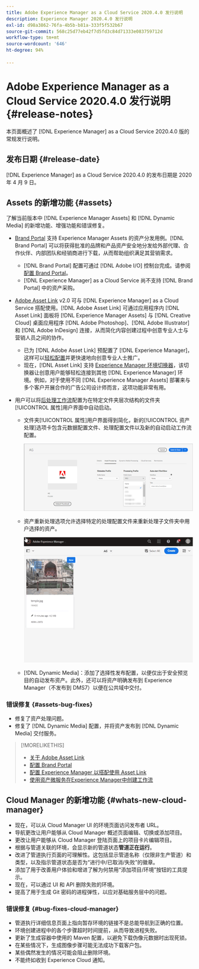 ```yaml
---
title: Adobe Experience Manager as a Cloud Service 2020.4.0 发行说明
description: Experience Manager 2020.4.0 发行说明
exl-id: d98a3862-76fa-4b5b-b81a-333f5f532b67
source-git-commit: 568c25d77eb42f7d5fd3c84d71333e083759712d
workflow-type: tm+mt
source-wordcount: '646'
ht-degree: 94%

---
```


# Adobe Experience Manager as a Cloud Service 2020.4.0 发行说明 {#release-notes}

本页面概述了 [!DNL Experience Manager] as a Cloud Service 2020.4.0 版的常规发行说明。

## 发布日期 {#release-date}

[!DNL Experience Manager] as a Cloud Service 2020.4.0 的发布日期是 2020 年 4 月 9 日。

## Assets 的新增功能 {#assets}

了解当前版本中 [!DNL Experience Manager Assets] 和 [!DNL Dynamic Media] 的新增功能、增强功能和错误修复。

* [Brand Portal](https://experienceleague.adobe.com/docs/experience-manager-brand-portal/using/home.html) 支持 Experience Manager Assets 的资产分发用例。[!DNL Brand Portal] 可以将获得批准的品牌和产品资产安全地分发给外部代理、合作伙伴、内部团队和经销商进行下载，从而帮助组织满足其营销需求。
   * [!DNL Brand Portal] 配置可通过 [!DNL Adobe I/O] 控制台完成。请参阅[配置 Brand Portal](https://experienceleague.adobe.com/docs/experience-manager-brand-portal/using/publish/configure-aem-assets-with-brand-portal.html)。
   * [!DNL Experience Manager] as a Cloud Service 尚不支持 [!DNL Brand Portal] 中的资产采购。

* [Adobe Asset Link](https://helpx.adobe.com/cn/enterprise/using/adobe-asset-link.html) v2.0 可与 [!DNL Experience Manager] as a Cloud Service 搭配使用。[!DNL Adobe Asset Link] 可通过应用程序内 [!DNL Asset Link] 面板将 [!DNL Experience Manager Assets] 与 [!DNL Creative Cloud] 桌面应用程序 [!DNL Adobe Photoshop]、[!DNL Adobe Illustrator] 和 [!DNL Adobe InDesign] 连接，从而简化内容创建过程中创意专业人士与营销人员之间的协作。
   * 已为 [!DNL Adobe Asset Link] 预配置了 [!DNL Experience Manager]，这样可以[轻松配置](https://helpx.adobe.com/cn/enterprise/using/configure-aem-assets-for-asset-link.html)并更快速地向创意专业人士推广。
   * 现在，[!DNL Asset Link] 支持 [Experience Manager 环境切换器](https://helpx.adobe.com/cn/enterprise/using/manage-assets-using-adobe-asset-link.html#UseAdobeAssetLink)，该切换器让创意用户能够轻松连接到其他 [!DNL Experience Manager] 环境。例如，对于使用不同 [!DNL Experience Manager Assets] 部署来与多个客户开展合作的广告公司设计师而言，这项功能非常有用。

* 用户可以将[后处理工作流](/help/assets/asset-microservices-configure-and-use.md#post-processing-workflows)配置为在特定文件夹层次结构的文件夹[!UICONTROL 属性]用户界面中自动启动。
   * 文件夹[!UICONTROL 属性]用户界面得到简化，新的[!UICONTROL 资产处理]选项卡包含元数据配置文件、处理配置文件以及新的自动启动工作流配置。

      ![处理配置文件可以轻松应用于文件夹，并且上传到文件夹的所有资产都可以使用这些配置文件进行处理](/help/assets/assets/asset-processing-folder-properties.png)

   * 资产重新处理选项允许选择特定的处理配置文件来重新处理子文件夹中用户选择的资产。

      ![使用特定处理配置文件重新处理选定的资产](/help/assets/assets/fpo-existing-asset-reprocess.gif)

   * [!DNL Dynamic Media]：添加了选择性发布配置，以便仅出于安全预览目的自动发布资产。此外，还可以将资产明确发布到 Experience Manager（不发布到 DMS7）以便在公共域中交付。

### 错误修复 {#assets-bug-fixes}

* 修复了资产处理问题。
* 修复了 [!DNL Dynamic Media] 配置，并将资产发布到 [!DNL Dynamic Media] 交付服务。

>[!MORELIKETHIS]
>
>* [关于 Adobe Asset Link](https://www.adobe.com/cn/creativecloud/business/enterprise/adobe-asset-link.html)
>* [配置 Brand Portal](https://experienceleague.adobe.com/docs/experience-manager-brand-portal/using/publish/configure-aem-assets-with-brand-portal.html)
>* [配置 Experience Manager 以搭配使用 Asset Link](https://helpx.adobe.com/enterprise/using/configure-aem-assets-for-asset-link.html)
>* [使用资产微服务在Experience Manager中创建工作流](https://experienceleague.adobe.com/docs/experience-manager-cloud-service/assets/manage/asset-microservices-configure-and-use.html#post-processing-workflows)


## Cloud Manager 的新增功能 {#whats-new-cloud-manager}

* 现在，可以从 Cloud Manager UI 的环境页面访问发布者 URL。
* 导航更改让用户能够从 Cloud Manager 概述页面编辑、切换或添加项目。
* 更改让用户能够从 Cloud Manager 登陆页面上的项目卡片编辑项目。
* 根据与管道关联的环境，会显示新的管道状态&#x200B;**管道正在运行**。
* 改进了管道执行页面的可理解性。这包括显示管道名称（仅限非生产管道）和类型，以及指示管道状态是否为“进行中/已取消/失败”的徽章。
* 添加了用于改善用户体验和增进了解为何禁用“添加项目/环境”按钮的工具提示。
* 现在，可以通过 UI 和 API 删除失败的环境。
* 提高了用于生成 Git 密码的进程弹性，以应对基础服务层中的问题。

### 错误修复 {#bug-fixes-cloud-manager}

* 管道执行详细信息页面上指向暂存环境的链接不是总能导航到正确的位置。
* 环境创建进程中的各个步骤超时时间提前，从而导致进程失败。
* 更新了生成容器中使用的 Maven 配置，以避免下载伪像元数据时出现死锁。
* 在某些情况下，生成图像步骤可能无法成功下载客户包。
* 某些偶然发生的情况可能会阻止删除环境。
* 不能终如收到 Experience Cloud 通知。
